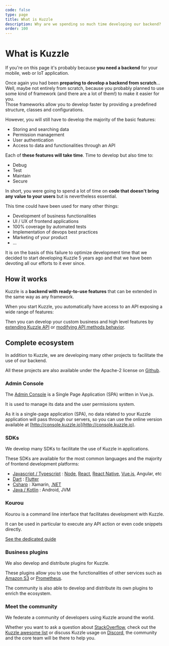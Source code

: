 ```yaml
---
code: false
type: page
title: What is Kuzzle
description: Why are we spending so much time developing our backend?
order: 100
---
```


# What is Kuzzle

If you're on this page it's probably because **you need a backend** for your mobile, web or IoT application.

Once again you had been **preparing to develop a backend from scratch**... Well, maybe not entirely from scratch, because you probably planned to use some kind of framework (and there are a lot of them!) to make it easier for you.  
Those frameworks allow you to develop faster by providing a predefined structure, classes and configurations.

However, you will still have to develop the majority of the basic features:
 - Storing and searching data
 - Permission management
 - User authentication
 - Access to data and functionalities through an API

Each of **these features will take time**. Time to develop but also time to:
 - Debug
 - Test 
 - Maintain
 - Secure

In short, you were going to spend a lot of time on **code that doesn't bring any value to your users** but is nevertheless essential.

This time could have been used for many other things:
 - Development of business functionalities
 - UI / UX of frontend applications
 - 100% coverage by automated tests
 - Implementation of devops best practices
 - Marketing of your product
 - ...

It is on the basis of this failure to optimize development time that we decided to start developing Kuzzle 5 years ago and that we have been devoting all our efforts to it ever since.

## How it works

Kuzzle is a **backend with ready-to-use features** that can be extended in the same way as any framework.

When you start Kuzzle, you automatically have access to an API exposing a wide range of features:

<IconTable :items="[
  { text: 'Data storage and access', icon: 'guides/introduction/1-what-is-kuzzle/feature-data-storage.svg' },
  { text: 'Advanced permission system', icon: 'guides/introduction/1-what-is-kuzzle/feature-acl.svg' },
  { text: 'Multi authentication', icon: 'guides/introduction/1-what-is-kuzzle/feature-auth.svg' },
  { text: 'Multi protocol API (Http, WebSocket, MQTT)', icon: 'guides/introduction/1-what-is-kuzzle/feature-api.svg' },
  { text: 'Realtime engine', icon: 'guides/introduction/1-what-is-kuzzle/feature-realtime.svg' },
  { text: 'Integrated cluster mode', icon: 'guides/introduction/1-what-is-kuzzle/feature-cluster.png' },
]"/>

Then you can develop your custom business and high level features by [extending Kuzzle API](/core/2/some-link) or [modifying API methods behavior](/core/2/some-link).

## Complete ecosystem

In addition to Kuzzle, we are developing many other projects to facilitate the use of our backend.   

All these projects are also available under the Apache-2 license on [Github](https://github.com/kuzzleio).

### Admin Console

The [Admin Console](/core/2/some-link) is a Single Page Application (SPA) written in Vue.js.  

It is used to manage its data and the user permissions system.

As it is a single-page application (SPA), no data related to your Kuzzle application will pass through our servers, so you can use the online version available at [http://console.kuzzle.io](http://console.kuzzle.io).

### SDKs

We develop many SDKs to facilitate the use of Kuzzle in applications.  

These SDKs are available for the most common languages and the majority of frontend development platforms:
 - [Javascript / Typescript](/sdk/js/7) : [Node](/sdk/js/7/getting-started/node-js/), [React](/sdk/js/7/getting-started/react/standalone/), [React Native](/sdk/js/7/getting-started/react-native/), [Vue.js](/sdk/js/7/getting-started/vuejs/standalone/), Angular, etc
 - [Dart](/sdk/dart/2) : [Flutter](/sdk/dart/2/getting-started/flutter/)
 - [Csharp](/sdk/csharp/2) : Xamarin, [.NET](/sdk/csharp/2/getting-started/standalone/)
 - [Java / Kotlin](/sdk/some/link) : Android, JVM

### Kourou

Kourou is a command line interface that facilitates development with Kuzzle.

It can be used in particular to execute any API action or even code snippets directly.

[See the dedicated guide](/some/link/kourou)

### Business plugins

We also develop and distribute plugins for Kuzzle.  

These plugins allow you to use the functionalities of other services such as [Amazon S3](https://docs.kuzzle.io/official-plugins/s3/2) or [Prometheus](https://github.com/kuzzleio/kuzzle-plugin-prometheus).

The community is also able to develop and distribute its own plugins to enrich the ecosystem.

### Meet the community

We federate a community of developers using Kuzzle around the world.

Whether you want to ask a question about [StackOverflow](https://stackoverflow.com/questions/ask?tags=kuzzle), check out the [Kuzzle awesome list](https://github.com/kuzzleio/awesome-kuzzle) or discuss Kuzzle usage on [Discord](http://join.discord.kuzzle.io), the community and the core team will be there to help you.
